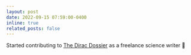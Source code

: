 ```yaml
---
layout: post
date: 2022-09-15 07:59:00-0400
inline: true
related_posts: false
---
```


Started contributing to [The Dirac Dossier]() as a freelance science writer :pencil:
